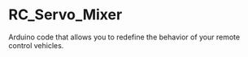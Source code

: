 # RC_Servo_Mixer
Arduino code that allows you to redefine the behavior of your remote control vehicles.
